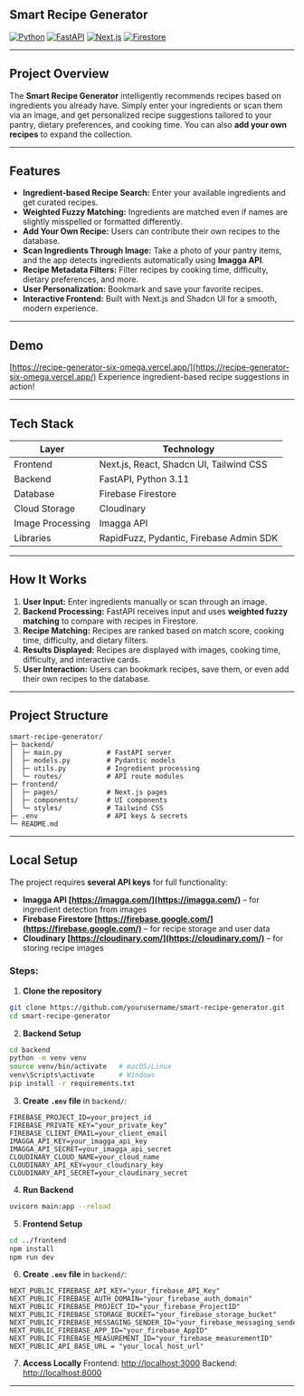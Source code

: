 ## Smart Recipe Generator

[![Python](https://img.shields.io/badge/Python-3.11-blue?logo=python)](https://www.python.org/)
[![FastAPI](https://img.shields.io/badge/FastAPI-0.100.0-green?logo=fastapi)](https://fastapi.tiangolo.com/)
[![Next.js](https://img.shields.io/badge/Next.js-14.0.0-black?logo=nextdotjs)](https://nextjs.org/)
[![Firestore](https://img.shields.io/badge/Firestore-Firebase-yellow?logo=firebase)](https://firebase.google.com/products/firestore)

---

##  Project Overview

The **Smart Recipe Generator** intelligently recommends recipes based on ingredients you already have. Simply enter your ingredients or scan them via an image, and get personalized recipe suggestions tailored to your pantry, dietary preferences, and cooking time. You can also **add your own recipes** to expand the collection.

---

##  Features

 * **Ingredient-based Recipe Search:** Enter your available ingredients and get curated recipes.
 * **Weighted Fuzzy Matching:** Ingredients are matched even if names are slightly misspelled or formatted differently.
 * **Add Your Own Recipe:** Users can contribute their own recipes to the database.
 * **Scan Ingredients Through Image:** Take a photo of your pantry items, and the app detects ingredients automatically using **Imagga API**.
 * **Recipe Metadata Filters:** Filter recipes by cooking time, difficulty, dietary preferences, and more.
 * **User Personalization:** Bookmark and save your favorite recipes.
 * **Interactive Frontend:** Built with Next.js and Shadcn UI for a smooth, modern experience.

---

##  Demo

[https://recipe-generator-six-omega.vercel.app/](https://recipe-generator-six-omega.vercel.app/)
Experience ingredient-based recipe suggestions in action!

---

##  Tech Stack

| Layer            | Technology                              |
| ---------------- | --------------------------------------- |
| Frontend         | Next.js, React, Shadcn UI, Tailwind CSS |
| Backend          | FastAPI, Python 3.11                    |
| Database         | Firebase Firestore                      |
| Cloud Storage    | Cloudinary                              |
| Image Processing | Imagga API                              |
| Libraries        | RapidFuzz, Pydantic, Firebase Admin SDK |

---

##  How It Works

1. **User Input:** Enter ingredients manually or scan through an image.
2. **Backend Processing:** FastAPI receives input and uses **weighted fuzzy matching** to compare with recipes in Firestore.
3. **Recipe Matching:** Recipes are ranked based on match score, cooking time, difficulty, and dietary filters.
4. **Results Displayed:** Recipes are displayed with images, cooking time, difficulty, and interactive cards.
5. **User Interaction:** Users can bookmark recipes, save them, or even add their own recipes to the database.

---

##  Project Structure

```text
smart-recipe-generator/
├─ backend/
│  ├─ main.py           # FastAPI server
│  ├─ models.py         # Pydantic models
│  ├─ utils.py          # Ingredient processing
│  └─ routes/           # API route modules
├─ frontend/
│  ├─ pages/            # Next.js pages
│  ├─ components/       # UI components
│  └─ styles/           # Tailwind CSS
├─ .env                 # API keys & secrets
└─ README.md
```

---

##  Local Setup

The project requires **several API keys** for full functionality:

* **Imagga API [https://imagga.com/](https://imagga.com/)** – for ingredient detection from images 
* **Firebase Firestore [https://firebase.google.com/](https://firebase.google.com/)** – for recipe storage and user data 
* **Cloudinary [https://cloudinary.com/](https://cloudinary.com/)** – for storing recipe images 

### Steps:

1. **Clone the repository**

```bash
git clone https://github.com/yourusername/smart-recipe-generator.git
cd smart-recipe-generator
```

2. **Backend Setup**

```bash
cd backend
python -m venv venv
source venv/bin/activate   # macOS/Linux
venv\Scripts\activate      # Windows
pip install -r requirements.txt
```

3. **Create `.env` file** in `backend/`:

```env
FIREBASE_PROJECT_ID=your_project_id
FIREBASE_PRIVATE_KEY="your_private_key"
FIREBASE_CLIENT_EMAIL=your_client_email
IMAGGA_API_KEY=your_imagga_api_key
IMAGGA_API_SECRET=your_imagga_api_secret
CLOUDINARY_CLOUD_NAME=your_cloud_name
CLOUDINARY_API_KEY=your_cloudinary_key
CLOUDINARY_API_SECRET=your_cloudinary_secret
```

4. **Run Backend**

```bash
uvicorn main:app --reload
```

5. **Frontend Setup**

```bash
cd ../frontend
npm install
npm run dev
```
6. **Create `.env` file** in `backend/`:

```env
NEXT_PUBLIC_FIREBASE_API_KEY="your_firebase_API_Key"
NEXT_PUBLIC_FIREBASE_AUTH_DOMAIN="your_firebase_auth_domain"
NEXT_PUBLIC_FIREBASE_PROJECT_ID="your_firebase_ProjectID"
NEXT_PUBLIC_FIREBASE_STORAGE_BUCKET="your_firebase_storage_bucket"
NEXT_PUBLIC_FIREBASE_MESSAGING_SENDER_ID="your_firebase_messaging_senderID"
NEXT_PUBLIC_FIREBASE_APP_ID="your_firebase_AppID"
NEXT_PUBLIC_FIREBASE_MEASUREMENT_ID="your_firebase_measurementID"
NEXT_PUBLIC_API_BASE_URL = "your_local_host_url"
```

7. **Access Locally**
   Frontend: [http://localhost:3000](http://localhost:3000)
   Backend: [http://localhost:8000](http://localhost:8000)

---



